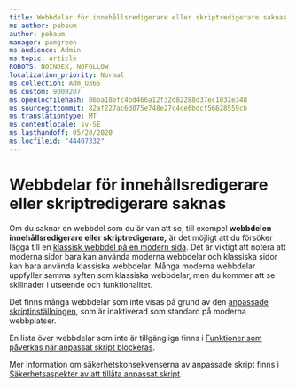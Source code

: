 ```yaml
---
title: Webbdelar för innehållsredigerare eller skriptredigerare saknas
ms.author: pebaum
author: pebaum
manager: pamgreen
ms.audience: Admin
ms.topic: article
ROBOTS: NOINDEX, NOFOLLOW
localization_priority: Normal
ms.collection: Adm_O365
ms.custom: 9000207
ms.openlocfilehash: 86ba18efc4bd466a12f32d82288d37ec1032e348
ms.sourcegitcommit: 82af227ac6d075e748e27c4ce6bdcf56628559cb
ms.translationtype: MT
ms.contentlocale: sv-SE
ms.lasthandoff: 05/28/2020
ms.locfileid: "44407332"
---
```

# <a name="content-editor-or-script-editor-web-parts-are-missing"></a>Webbdelar för innehållsredigerare eller skriptredigerare saknas

Om du saknar en webbdel som du är van att se, till exempel **webbdelen innehållsredigerare eller skriptredigerare,** är det möjligt att du försöker lägga till en [klassisk webbdel på en modern sida](https://support.office.com/article/classic-and-modern-web-part-experiences-3fdae6c3-8fc1-49ab-8708-8c104b882e64). Det är viktigt att notera att moderna sidor bara kan använda moderna webbdelar och klassiska sidor kan bara använda klassiska webbdelar. Många moderna webbdelar uppfyller samma syften som klassiska webbdelar, men du kommer att se skillnader i utseende och funktionalitet.

Det finns många webbdelar som inte visas på grund av den [anpassade skriptinställningen](https://docs.microsoft.com/sharepoint/allow-or-prevent-custom-script), som är inaktiverad som standard på moderna webbplatser. 

En lista över webbdelar som inte är tillgängliga finns i [Funktioner som påverkas när anpassat skript blockeras](https://docs.microsoft.com/sharepoint/allow-or-prevent-custom-script#features-affected-when-custom-script-is-blocked).

Mer information om säkerhetskonsekvenserna av anpassade skript finns i [Säkerhetsaspekter av att tillåta anpassat skript](https://docs.microsoft.com/sharepoint/security-considerations-of-allowing-custom-script).
